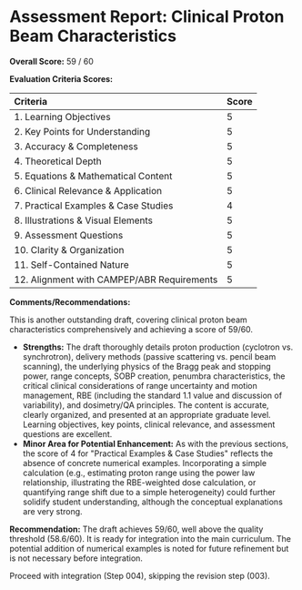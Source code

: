 # Assessment Report: Clinical Proton Beam Characteristics

**Overall Score:** 59 / 60

**Evaluation Criteria Scores:**

| Criteria                             | Score |
| :----------------------------------- | :---- |
| 1. Learning Objectives           | 5     |
| 2. Key Points for Understanding  | 5     |
| 3. Accuracy & Completeness       | 5     |
| 4. Theoretical Depth             | 5     |
| 5. Equations & Mathematical Content| 5     |
| 6. Clinical Relevance & Application| 5     |
| 7. Practical Examples & Case Studies | 4     |
| 8. Illustrations & Visual Elements | 5     |
| 9. Assessment Questions          | 5     |
| 10. Clarity & Organization        | 5     |
| 11. Self-Contained Nature         | 5     |
| 12. Alignment with CAMPEP/ABR Requirements | 5     |

**Comments/Recommendations:**

This is another outstanding draft, covering clinical proton beam characteristics comprehensively and achieving a score of 59/60.

*   **Strengths:** The draft thoroughly details proton production (cyclotron vs. synchrotron), delivery methods (passive scattering vs. pencil beam scanning), the underlying physics of the Bragg peak and stopping power, range concepts, SOBP creation, penumbra characteristics, the critical clinical considerations of range uncertainty and motion management, RBE (including the standard 1.1 value and discussion of variability), and dosimetry/QA principles. The content is accurate, clearly organized, and presented at an appropriate graduate level. Learning objectives, key points, clinical relevance, and assessment questions are excellent.
*   **Minor Area for Potential Enhancement:** As with the previous sections, the score of 4 for "Practical Examples & Case Studies" reflects the absence of concrete numerical examples. Incorporating a simple calculation (e.g., estimating proton range using the power law relationship, illustrating the RBE-weighted dose calculation, or quantifying range shift due to a simple heterogeneity) could further solidify student understanding, although the conceptual explanations are very strong.

**Recommendation:**
The draft achieves 59/60, well above the quality threshold (58.6/60). It is ready for integration into the main curriculum. The potential addition of numerical examples is noted for future refinement but is not necessary before integration.

Proceed with integration (Step 004), skipping the revision step (003).

